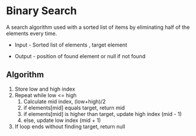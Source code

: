 # Binary Search

A search algorithm used with a sorted list of items by eliminating half of the elements every time.

- Input - Sorted list of elements , target element

- Output - position of found element or null if not found

## Algorithm

1. Store low and high index
2. Repeat while low <= high
   1. Calculate mid index, (low+high)/2
   2. if elements[mid] equals target, return mid
   3. if elements[mid] is higher than target, update high index (mid - 1)
   4. else, update low index (mid + 1)
3. If loop ends without finding target, return null
